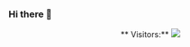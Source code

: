 ### Hi there 👋

<p align="center"> 
  ** Visitors:** <img src="https://profile-counter.glitch.me/g0g0l4/count.svg" />
</p>
